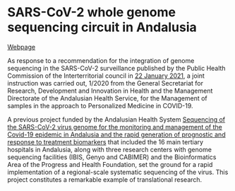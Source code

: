 # SARS-CoV-2 whole genome sequencing circuit in Andalusia

[Webpage](http://www.clinbioinfosspa.es/COVID_circuit/)

As response to a recommendation for the integration of genome sequencing in the SARS-CoV-2 surveillance published by the Public Health Commission of the Interterritorial council in [22 January 2021](https://www.mscbs.gob.es/profesionales/saludPublica/ccayes/alertasActual/nCov/documentos/Integracion_de_la_secuenciacion_genomica-en_la_vigilancia_del_SARS-CoV-2.pdf), a joint instruction was carried out, 1/2020 from the General Secretariat for Research, Development and Innovation in Health and the Management Directorate of the Andalusian Health Service, for the Management of samples in the approach to Personalized Medicine in COVID-19.

A previous project funded by the Andalusian Health System [Sequencing of the SARS-CoV-2 virus genome for the monitoring and management of the Covid-19 epidemic in Andalusia and the rapid generation of prognostic and response to treatment biomarkers](http://clinbioinfosspa.es/projects/covseq/indexEng.html) that included the 16 main tertiary hospitals in Andalusia, along with three research centers with genome sequencing facilities (IBIS, Genyo and CABIMER) and the Bioinformatics Area of the Progress and Health Foundation, set the ground for a rapid implementation of a regional-scale systematic sequencing of the virus. This project constitutes a remarkable example of translational research.
